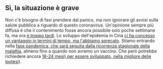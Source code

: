 ## Sì, la situazione è grave

Non c'è bisogno di fasi prendere dal panico, ma non ignorare gli avvisi sulla salute pubblica a riguardo di questo coronavirus. Un'opinione sempre più diffusa è che il contenimento fosse ancora possibile solo poche settimane fa, ma ora [è troppo tardi](https://twitter.com/uwmnewsroom/status/1236020906956189696). Lo sviluppo dell'epidemia in Cina [ci ha concesso un vantaggio in termini di tempo, ma l'abbiamo sprecato](https://twitter.com/florian_krammer/status/1236344865924972545). Stiamo entrando nella [fase pandemica, che sarà seguita dalla ricorrenza stagionale della malattia](https://twitter.com/NAChristakis/status/1235983934187544578), almeno fino a quando non avremo un vaccino. Che però potrebbe richiedere ancora [18-24 mesi) per essere sviluppato, nella migliore delle ipotesi](https://www.politico.com/news/2020/03/05/coronavirus-trump-vaccine-rhetoric-121796?nname=playbook&nid=0000014f-1646-d88f-a1cf-5f46b7bd0000&nrid=0000014e-f0fe-dd93-ad7f-f8ff7e290000&nlid=630318)).
